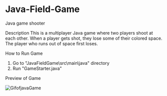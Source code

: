 # Java-Field-Game
Java game shooter

Description
This is a multiplayer Java game where two players shoot at each other. When a player gets shot, they lose some of their colored space. The player who runs out of space first loses.

How to Run Game
1. Go to "JavaFieldGame\src\main\java" directory
2. Run "GameStarter.java"

Preview of Game

![GifofjavaGame](https://github.com/user-attachments/assets/bd2629bc-51eb-4484-894e-398db0f4ae86)
